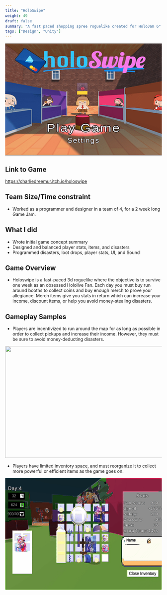```yaml
---
title: "HoloSwipe"
weight: 49
draft: false
summary: "A fast paced shopping spree roguelike created for HoloJam 6"
tags: ["Design", "Unity"]
---
```

<p><img src="featured.png" width="640" height = "360"></p>

## Link to Game

https://charliedreemur.itch.io/holoswipe

## Team Size/Time constraint
- Worked as a programmer and designer in a team of 4, for a 2 week long Game Jam.

## What I did
- Wrote initial game concept summary
- Designed and balanced player stats, items, and disasters
- Programmed disasters, loot drops, player stats, UI, and Sound

## Game Overview
- Holoswipe is a fast-paced 3d roguelike where the objective is to survive one week as an obsessed Hololive Fan. Each day you must buy run around booths to collect coins and buy enough merch to prove your allegiance. Merch items give you stats in return which can increase your income, discount items, or help you avoid money-stealing disasters. 

## Gameplay Samples

- Players are incentivized to run around the map for as long as possible in order to collect pickups and increase their income. However, they must be sure to avoid money-deducting disasters.
<p><img src="pickups.gif" width="640" height = "360"></p>

- Players have limited inventory space, and must reorganize it to collect more powerful or efficient items as the game goes on.
<p><img src="inv.gif" width="640" height = "360"></p>
